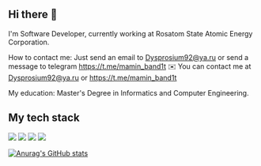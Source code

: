 
## Hi there 👋
I'm Software Developer, currently working at Rosatom State Atomiс Energy Corporation.

How to contact me: Just send an email to [Dysprosium92@ya.ru](mailto:Dysprosium92@ya.ru) or send a message to telegram https://t.me/mamin_band1t
✉️  You can contact me at [Dysprosium92@ya.ru](mailto:Dysprosium92@ya.ru) or https://t.me/mamin_band1t

My education: Master's Degree in Informatics and Computer Engineering.

## My tech stack

![](https://img.shields.io/badge/C%2B%2B-00599C?style=for-the-badge&logo=c%2B%2B&logoColor=white)
![](https://img.shields.io/badge/C-00599C?style=for-the-badge&logo=c&logoColor=white)
![](https://img.shields.io/badge/Python-3776AB?style=for-the-badge&logo=python&logoColor=white)
![](https://img.shields.io/badge/Docker-316192?style=for-the-badge&logo=docker&logoColor=white)

[![Anurag's GitHub stats](https://github-readme-stats.vercel.app/api?username=dosart)](https://github.com/dosart/github-readme-stats)
